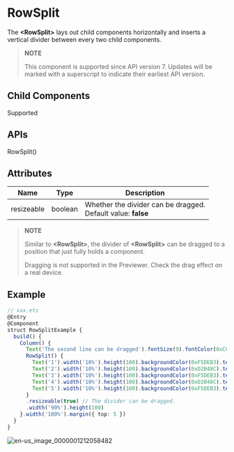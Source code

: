 # RowSplit

The **\<RowSplit>** lays out child components horizontally and inserts a vertical divider between every two child components.

>  **NOTE**
>
> This component is supported since API version 7. Updates will be marked with a superscript to indicate their earliest API version.

## Child Components

Supported

## APIs

RowSplit()


## Attributes

| Name| Type| Description|
| -------- | -------- | -------- |
| resizeable | boolean | Whether the divider can be dragged.<br>Default value: **false** |

>  **NOTE**
>
>  Similar to **\<RowSplit>**, the divider of **\<RowSplit>** can be dragged to a position that just fully holds a component.
>
>  Dragging is not supported in the Previewer. Check the drag effect on a real device.


## Example

```ts
// xxx.ets
@Entry
@Component
struct RowSplitExample {
  build() {
    Column() {
      Text('The second line can be dragged').fontSize(9).fontColor(0xCCCCCC).width('90%')
      RowSplit() {
        Text('1').width('10%').height(100).backgroundColor(0xF5DEB3).textAlign(TextAlign.Center)
        Text('2').width('10%').height(100).backgroundColor(0xD2B48C).textAlign(TextAlign.Center)
        Text('3').width('10%').height(100).backgroundColor(0xF5DEB3).textAlign(TextAlign.Center)
        Text('4').width('10%').height(100).backgroundColor(0xD2B48C).textAlign(TextAlign.Center)
        Text('5').width('10%').height(100).backgroundColor(0xF5DEB3).textAlign(TextAlign.Center)
      }
      .resizeable(true) // The divider can be dragged.
      .width('90%').height(100)
    }.width('100%').margin({ top: 5 })
  }
}
```

![en-us_image_0000001212058482](figures/en-us_image_0000001212058482.gif)

